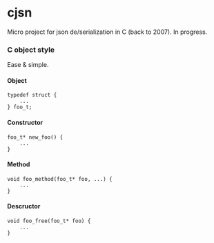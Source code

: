 # cjsn

Micro project for json de/serialization in C (back to 2007).
In progress.


### C object style

Ease & simple.

#### Object
```
typedef struct {
    ...
} foo_t;
```
#### Constructor
```
foo_t* new_foo() {
    ...
}
```
#### Method
```
void foo_method(foo_t* foo, ...) {
    ...
}
```
#### Descructor

```
void foo_free(foo_t* foo) {
    ...
}

```
